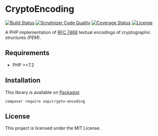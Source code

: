 # CryptoEncoding

[![Build Status](https://travis-ci.org/sop/crypto-encoding.svg?branch=master)](https://travis-ci.org/sop/crypto-encoding)
[![Scrutinizer Code Quality](https://scrutinizer-ci.com/g/sop/crypto-encoding/badges/quality-score.png?b=master)](https://scrutinizer-ci.com/g/sop/crypto-encoding/?branch=master)
[![Coverage Status](https://coveralls.io/repos/github/sop/crypto-encoding/badge.svg?branch=master)](https://coveralls.io/github/sop/crypto-encoding?branch=master)
[![License](https://poser.pugx.org/sop/crypto-encoding/license)](https://github.com/sop/crypto-encoding/blob/master/LICENSE)

A PHP implementation of [RFC 7468](https://tools.ietf.org/html/rfc7468)
textual encodings of cryptographic structures _(PEM)_.

## Requirements

- PHP >=7.2

## Installation

This library is available on
[Packagist](https://packagist.org/packages/sop/crypto-encoding).

    composer require sop/crypto-encoding

## License

This project is licensed under the MIT License.
